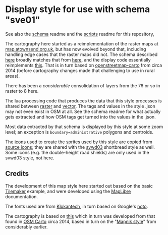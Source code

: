 # Display style for use with schema "sve01"

See also the [schema](https://github.com/SomeoneElseOSM/SomeoneElse-vector-extract/blob/main/resources/README_sve01.md) readme and the [scripts](https://github.com/SomeoneElseOSM/SomeoneElse-vector-web-display/blob/main/README.md) readme for this repository,

The cartography here started as a reimplementation of the raster maps at [map.atownsend.org.uk](https://map.atownsend.org.uk/), but has now evolved beyond that, including handling edge cases that the raster maps did not.  The schema described [here](https://github.com/SomeoneElseOSM/SomeoneElse-vector-extract/blob/main/resources/README_sve01.md) broadly matches that from [here](https://github.com/SomeoneElseOSM/SomeoneElse-style), and the display code essentially reimplements [this](https://github.com/SomeoneElseOSM/openstreetmap-carto-AJT).  That is in turn based on [openstreetmap-carto](https://github.com/gravitystorm/openstreetmap-carto) from circa 2014 (before cartography changes made that challenging to use in rural areas).

There has been a _considerable_ consolidation of layers from the 76 or so in raster to 8 here.

The lua processing code that produces the data that this style processes is shared between [raster](https://map.atownsend.org.uk/maps/map/about.html) and [vector](https://map.atownsend.org.uk/maps/map/vector.html).  The tags and values in the style .json may not even exist in OSM at all.  See the schema readme for what actually gets extracted and how OSM tags get turned into the values in the .json.

Most data extracted by that schema is displayed by this style at some zoom level; an exception is `boundary=administrative` polygons and centroids.

The [icons](https://github.com/SomeoneElseOSM/SomeoneElse-vector-web-display/tree/main/resources/svwd01_icons) used to create the sprites used by this style are copied from [source icons](https://github.com/SomeoneElseOSM/SomeoneElse-vector-web-display/tree/main/resources/svwd01_source_icons); they are shared with the [svwd03](https://github.com/SomeoneElseOSM/SomeoneElse-vector-web-display/blob/main/resources/README_svwd03.md) shortbread style as well.  Some icons (e.g. the double-height road shields) are only used in the svwd03 style, not here.

## Credits

The development of this map style here started out based on the basic [Tilemaker](https://github.com/systemed/tilemaker/tree/master/server/static) example, and were developed using the [MapLibre](https://maplibre.org/maplibre-style-spec/) documentation.  

The fonts used are from [Klokantech](https://github.com/klokantech/klokantech-gl-fonts), in turn based on Google's [noto](https://fonts.google.com/noto).

The cartography is based on [this](https://map.atownsend.org.uk/maps/map/map.html) which in turn was developed from that found in [OSM Carto](https://wiki.openstreetmap.org/wiki/OpenStreetMap_Carto#Forks_and_independent_deployments) circa 2014, based in turn on the "[Mapnik style](https://github.com/openstreetmap/mapnik-stylesheets)" from considerably earlier.
